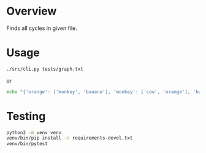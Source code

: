 # Overview
Finds all cycles in given file.

# Usage
```bash
./src/cli.py tests/graph.txt
```
or
```bash
echo "{'orange': ['monkey', 'banana'], 'monkey': ['cow', 'orange'], 'banana': ['mango', 'monkey']}" | ./src/cli.py
```

# Testing
```bash
python3 -m venv venv
venv/bin/pip install -r requirements-devel.txt
venv/bin/pytest
```
